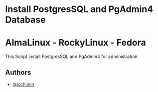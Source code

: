 
# Install PostgresSQL  and PgAdmin4 Database

# AlmaLinux - RockyLinux - Fedora 

This Script install PostgresSQL and PgAdmin4 for administration.

## Authors

- [@jochimin](https://github.com/jochimin88/databases)

